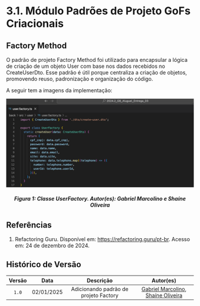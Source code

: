 # 3.1. Módulo Padrões de Projeto GoFs Criacionais

<!-- Foco_01: Padrões de Projeto GoFs Criacionais

Entrega Mínima: 1 Padrão GoF Criacional, com nível de modelagem e nível de implementação evidenciados (ou seja, código rodando e hospedado no repositório do projeto).

Apresentação (em sala) explicando o GoF Criacional, com: (i) rastro claro aos membros participantes (MOSTRAR QUADRO DE PARTICIPAÇÕES & COMMITS); (ii) justificativas & senso crítico sobre o padrão GOF criacional, e (iii) comentários gerais sobre o trabalho em equipe. Tempo da Apresentação: +/- 5min. Recomendação: Apresentar diretamente via Wiki ou GitPages do Projeto. Baixar os conteúdos com antecedência, evitando problemas de internet no momento de exposição nas Dinâmicas de Avaliação.

A Wiki ou GitPages do Projeto deve conter um tópico dedicado ao Módulo Padrões de Projeto GoFs Criacionais, com 1 padrão GoF Criacional (modelagem & implementação), histórico de versões, referências, e demais detalhamentos gerados pela equipe nesse escopo.

Demais orientações disponíveis nas Diretrizes (vide Moodle). -->


## Factory Method

O padrão de projeto Factory Method foi utilizado para encapsular a lógica de criação de um objeto User com base nos dados recebidos no CreateUserDto. Esse padrão é útil porque centraliza a criação de objetos, promovendo reuso, padronização e organização do código.

A seguir tem a imagens da implementação:

<div style="text-align: center;">
    <img src="./image/classe-user-factory.png" alt="Classe UserFactory">
</div>
<figcaption align='center'>
    <h6><b>Figura 1: Classe UserFactory. Autor(es): Gabriel Marcolino e Shaíne Oliveira</h6></b>
</figcaption>

## Referências

1. Refactoring Guru. Disponível em: <https://refactoring.guru/pt-br>. Acesso em: 24 de dezembro de 2024.

## Histórico de Versão

| Versão |    Data    |           Descrição           |                                                 Autor(es)                                                  |
| :----: | :--------: | :---------------------------: | :--------------------------------------------------------------------------------------------------------: |
| `1.0`  | 02/01/2025 | Adicionando padrão de projeto Factory | [Gabriel Marcolino](https://github.com/GabrielMR360), [Shaíne Oliveira](https://github.com/ShaineOliveira) |
